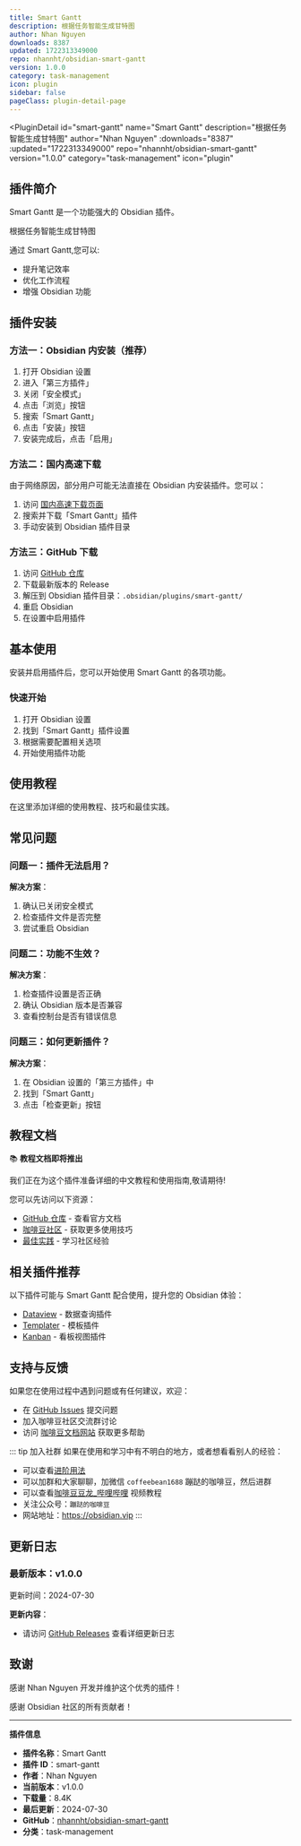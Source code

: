 ```yaml
---
title: Smart Gantt
description: 根据任务智能生成甘特图
author: Nhan Nguyen
downloads: 8387
updated: 1722313349000
repo: nhannht/obsidian-smart-gantt
version: 1.0.0
category: task-management
icon: plugin
sidebar: false
pageClass: plugin-detail-page
---
```


<PluginDetail
  id="smart-gantt"
  name="Smart Gantt"
  description="根据任务智能生成甘特图"
  author="Nhan Nguyen"
  :downloads="8387"
  :updated="1722313349000"
  repo="nhannht/obsidian-smart-gantt"
  version="1.0.0"
  category="task-management"
  icon="plugin"
>

<!-- AUTO_GENERATED_START -->
## 插件简介

Smart Gantt 是一个功能强大的 Obsidian 插件。

根据任务智能生成甘特图

通过 Smart Gantt,您可以:

- 提升笔记效率
- 优化工作流程
- 增强 Obsidian 功能

<!-- AUTO_GENERATED_END -->

<!-- AUTO_GENERATED_START -->
## 插件安装

### 方法一：Obsidian 内安装（推荐）

1. 打开 Obsidian 设置
2. 进入「第三方插件」
3. 关闭「安全模式」
4. 点击「浏览」按钮
5. 搜索「Smart Gantt」
6. 点击「安装」按钮
7. 安装完成后，点击「启用」

### 方法二：国内高速下载

由于网络原因，部分用户可能无法直接在 Obsidian 内安装插件。您可以：

1. 访问 [国内高速下载页面](/zh/documentation/obsidian-plugins-download.html)
2. 搜索并下载「Smart Gantt」插件
3. 手动安装到 Obsidian 插件目录

### 方法三：GitHub 下载

1. 访问 [GitHub 仓库](https://github.com/nhannht/obsidian-smart-gantt)
2. 下载最新版本的 Release
3. 解压到 Obsidian 插件目录：`.obsidian/plugins/smart-gantt/`
4. 重启 Obsidian
5. 在设置中启用插件

## 基本使用

安装并启用插件后，您可以开始使用 Smart Gantt 的各项功能。

### 快速开始

1. 打开 Obsidian 设置
2. 找到「Smart Gantt」插件设置
3. 根据需要配置相关选项
4. 开始使用插件功能

<!-- AUTO_GENERATED_END -->

<!-- CUSTOM_CONTENT_START:tutorial -->
## 使用教程

在这里添加详细的使用教程、技巧和最佳实践。

<!-- CUSTOM_CONTENT_END:tutorial -->

<!-- SHARED_CONTENT_START -->
## 常见问题

### 问题一：插件无法启用？

**解决方案**：
1. 确认已关闭安全模式
2. 检查插件文件是否完整
3. 尝试重启 Obsidian

### 问题二：功能不生效？

**解决方案**：
1. 检查插件设置是否正确
2. 确认 Obsidian 版本是否兼容
3. 查看控制台是否有错误信息

### 问题三：如何更新插件？

**解决方案**：
1. 在 Obsidian 设置的「第三方插件」中
2. 找到「Smart Gantt」
3. 点击「检查更新」按钮

## 教程文档

📚 **教程文档即将推出**

我们正在为这个插件准备详细的中文教程和使用指南,敬请期待!

您可以先访问以下资源：
- [GitHub 仓库](https://github.com/nhannht/obsidian-smart-gantt) - 查看官方文档
- [咖啡豆社区](/zh/bases/) - 获取更多使用技巧
- [最佳实践](/zh/best-practices/) - 学习社区经验

## 相关插件推荐

以下插件可能与 Smart Gantt 配合使用，提升您的 Obsidian 体验：

- [Dataview](/zh/plugins/dataview.html) - 数据查询插件
- [Templater](/zh/plugins/templater-obsidian.html) - 模板插件
- [Kanban](/zh/plugins/obsidian-kanban.html) - 看板视图插件

## 支持与反馈

如果您在使用过程中遇到问题或有任何建议，欢迎：

- 在 [GitHub Issues](https://github.com/nhannht/obsidian-smart-gantt/issues) 提交问题
- 加入咖啡豆社区交流群讨论
- 访问 [咖啡豆文档网站](https://obsidian.vip) 获取更多帮助

::: tip 加入社群
如果在使用和学习中有不明白的地方，或者想看看别人的经验：
- 可以查看[进阶用法](/zh/advanced)
- 可以加群和大家聊聊，加微信 `coffeebean1688` 蹦跶的咖啡豆，然后进群
- 可以查看[咖啡豆豆龙_哔哩哔哩](https://space.bilibili.com/618777356) 视频教程
- 关注公众号：`蹦跶的咖啡豆`
- 网站地址：https://obsidian.vip
:::
<!-- SHARED_CONTENT_END -->

<!-- AUTO_GENERATED_START -->
## 更新日志

### 最新版本：v1.0.0

更新时间：2024-07-30

**更新内容**：
- 请访问 [GitHub Releases](https://github.com/nhannht/obsidian-smart-gantt/releases) 查看详细更新日志

## 致谢

感谢 Nhan Nguyen 开发并维护这个优秀的插件！

感谢 Obsidian 社区的所有贡献者！

---

**插件信息**
- **插件名称**：Smart Gantt
- **插件 ID**：smart-gantt
- **作者**：Nhan Nguyen
- **当前版本**：v1.0.0
- **下载量**：8.4K
- **最后更新**：2024-07-30
- **GitHub**：[nhannht/obsidian-smart-gantt](https://github.com/nhannht/obsidian-smart-gantt)
- **分类**：task-management
<!-- AUTO_GENERATED_END -->

</PluginDetail>

